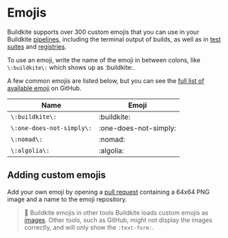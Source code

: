 # Emojis

Buildkite supports over 300 custom emojis that you can use in your Buildkite [pipelines](/docs/pipelines/configure), including the terminal output of builds, as well as in [test suites](/docs/test-engine/test-suites) and [registries](/docs/package-registries/manage-registries).

To use an emoji, write the name of the emoji in between colons, like `\:buildkite\:` which shows up as :buildkite:.

A few common emojis are listed below, but you can see the [full list of available emoji](https://github.com/buildkite/emojis#emoji-reference) on GitHub.

<table>
  <thead>
    <tr>
      <th>Name</th>
      <th>Emoji</th>
    </tr>
  </thead>
  <tbody>
    <tr>
      <td><code>\:buildkite\:</code></td>
      <td>:buildkite:</td>
    </tr>
    <tr>
      <td><code>\:one-does-not-simply\:</code></td>
      <td>:one-does-not-simply:</td>
    </tr>
    <tr>
      <td><code>\:nomad\:</code></td>
      <td>:nomad:</td>
    </tr>
    <tr>
      <td><code>\:algolia\:</code></td>
      <!-- vale off -->
      <td>:algolia:</td>
      <!-- vale on -->
    </tr>
  </tbody>
</table>

## Adding custom emojis

Add your own emoji by opening a [pull request](https://github.com/buildkite/emojis#contributing-new-emoji) containing a 64x64 PNG image and a name to the emoji repository.

> 🚧 Buildkite emojis in other tools
> Buildkite loads custom emojis as <a href="https://github.com/buildkite/emojis">images</a>. Other tools, such as GitHub, might not display the images correctly, and will only show the `:text-form:`.
